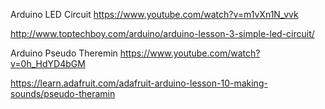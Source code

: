 Arduino LED Circuit
https://www.youtube.com/watch?v=m1vXn1N_vvk

http://www.toptechboy.com/arduino/arduino-lesson-3-simple-led-circuit/

Arduino Pseudo Theremin
https://www.youtube.com/watch?v=0h_HdYD4bGM

https://learn.adafruit.com/adafruit-arduino-lesson-10-making-sounds/pseudo-theramin